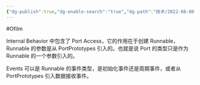 ```yaml
---
{"dg-publish":true,"dg-enable-search":"true","dg-path":"技术/2022-08-08 SWC 的 Internal Behavior 的一些理解.md","permalink":"/技术/2022-08-08 SWC 的 Internal Behavior 的一些理解/","dgEnableSearch":"true","dgPassFrontmatter":true,"created":"2023-02-10T23:11:38.000+08:00","updated":"2023-11-14T13:34:31.000+08:00"}
---
```


#Ofilm 

Internal Behavior 中包含了 Port Access，它的作用在于创建 Runnable，Runnable 的参数是从 PortPrototypes 引入的。也就是说 Port 的类型只是作为 Runnable 的一个参数引入的。

Events 可以是 Runnable 的事件类型，是初始化事件还是周期事件，或者从 PortPrototypes 引入数据接收事件。